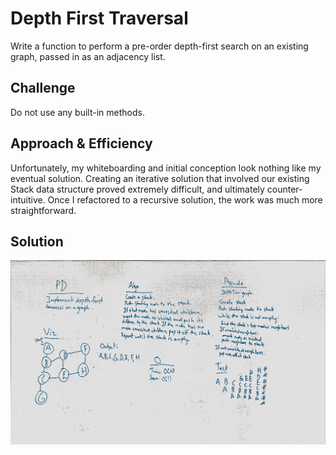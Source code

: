 # Depth First Traversal
Write a function to perform a pre-order depth-first search on an existing graph, passed in as an adjacency list.

## Challenge
Do not use any built-in methods.

## Approach & Efficiency
Unfortunately, my whiteboarding and initial conception look nothing like my eventual solution. Creating an iterative solution that involved our existing Stack data structure proved extremely difficult, and ultimately counter-intuitive. Once I refactored to a recursive solution, the work was much more straightforward.

## Solution
![](../../../assets/depthFirst.jpg)
